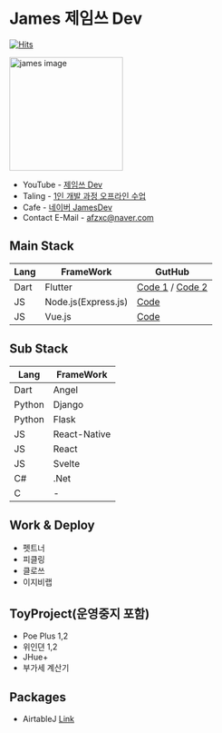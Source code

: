 # James 제임쓰 Dev 

[![Hits](https://hits.seeyoufarm.com/api/count/incr/badge.svg?url=https%3A%2F%2Fgithub.com%2Fdoyle-flutter&count_bg=%2379C83D&title_bg=%23555555&icon=&icon_color=%23E7E7E7&title=hits&edge_flat=false)](https://hits.seeyoufarm.com)

<a href="https://www.youtube.com/channel/UCjpik_Cbt0SeE5kBzao4nqg"><img src="https://raw.githubusercontent.com/doyle-flutter/Recipe/master/2019-11-21.webp" width="200px" alt="james image"></a> 
- YouTube - [제임쓰 Dev](https://www.youtube.com/channel/UCjpik_Cbt0SeE5kBzao4nqg)
- Taling - [1인 개발 과정 오프라인 수업](https://taling.me/Talent/Detail/10726)
- Cafe - [네이버 JamesDev](https://cafe.naver.com/flutterjames)
- Contact E-Mail - afzxc@naver.com

## Main Stack

Lang | FrameWork | GutHub
------------ | ------------- | ------------- 
Dart | Flutter | [Code 1](https://github.com/doyle-flutter/basicflutter) / [Code 2](https://github.com/doyle-flutter/Recipe)
JS | Node.js(Express.js) | [Code](https://github.com/doyle-flutter/basicflutter)
JS | Vue.js | [Code](https://github.com/doyle-flutter/basicVue)

## Sub Stack
Lang | FrameWork
------------ | ------------- 
Dart | Angel | [Code](https://github.com/doyle-flutter/Recipe)
Python | Django | [Code](https://github.com/doyle-flutter/basicDjangoPython)
Python | Flask | [Code](https://github.com/doyle-flutter/jamesPythonFlaskBackEnd)
JS | React-Native | [Code](https://github.com/doyle-flutter/basicReactNative)
JS | React | [Code](https://github.com/doyle-flutter/basicReact)
JS | Svelte | ...
C# | .Net | ...
C | - | ...

## Work & Deploy
- 펫트너
- 피클링
- 클로쓰
- 이지비랩

## ToyProject(운영중지 포함)
- Poe Plus 1,2
- 위인뎐 1,2
- JHue+
- 부가세 계산기

## Packages 
- AirtableJ [Link](https://pub.dev/packages/airtablej)
